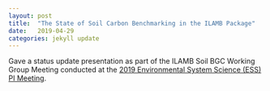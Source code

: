 ```yaml
---
layout: post
title:  "The State of Soil Carbon Benchmarking in the ILAMB Package"
date:   2019-04-29
categories: jekyll update
---
```


Gave a status update presentation as part of the ILAMB Soil BGC Working Group Meeting conducted at the [2019 Environmental System Science (ESS) PI Meeting][esspi].

[esspi]:  https://www.orau.gov/2019esspi/